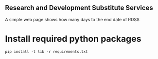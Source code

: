 Research and Development Substitute Services
----
A simple web page shows how many days to the end date of RDSS

# Install required python packages

    pip install -t lib -r requirements.txt
